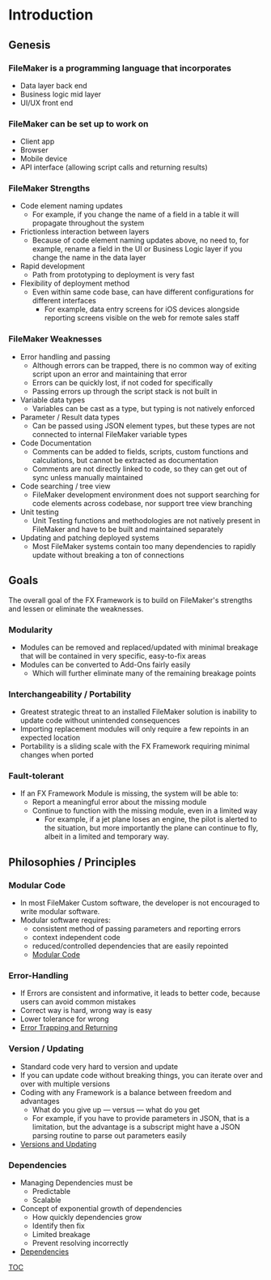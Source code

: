 # Introduction

## Genesis

### FileMaker is a programming language that incorporates
  - Data layer back end
  - Business logic mid layer
  - UI/UX front end
 
### FileMaker can be set up to work on
  - Client app
  - Browser
  - Mobile device
  - API interface (allowing script calls and returning results)

### FileMaker Strengths
- Code element naming updates
  - For example, if you change the name of a field in a table it will propagate throughout the system
- Frictionless interaction between layers
  - Because of code element naming updates above, no need to, for example, rename a field in the UI or Business Logic layer if you change the name in the data layer
- Rapid development
  - Path from prototyping to deployment is very fast
- Flexibility of deployment method
  - Even within same code base, can have different configurations for different interfaces
    - For example, data entry screens for iOS devices alongside reporting screens visible on the web for remote sales staff 

### FileMaker Weaknesses
- Error handling and passing
  - Although errors can be trapped, there is no common way of exiting script upon an error and maintaining that error
  - Errors can be quickly lost, if not coded for specifically
  - Passing errors up through the script stack is not built in
- Variable data types
  - Variables can be cast as a type, but typing is not natively enforced
- Parameter / Result data types
  - Can be passed using JSON element types, but these types are not connected to internal FileMaker variable types 
- Code Documentation
  - Comments can be added to fields, scripts, custom functions and calculations, but cannot be extracted as documentation
  - Comments are not directly linked to code, so they can get out of sync unless manually maintained
- Code searching / tree view
  - FileMaker development environment does not support searching for code elements across codebase, nor support tree view branching
- Unit testing 
  - Unit Testing functions and methodologies are not natively present in FileMaker and have to be built and maintained separately
- Updating and patching deployed systems
  - Most FileMaker systems contain too many dependencies to rapidly update without breaking a ton of connections


## Goals

The overall goal of the FX Framework is to build on FileMaker's strengths and lessen or eliminate the weaknesses.

### Modularity
  - Modules can be removed and replaced/updated with minimal breakage that will be contained in very specific, easy-to-fix areas
  - Modules can be converted to Add-Ons fairly easily
    - Which will further eliminate many of the remaining breakage points

### Interchangeability / Portability 
  - Greatest strategic threat to an installed FileMaker solution is inability to update code without unintended consequences
  - Importing replacement modules will only require a few repoints in an expected location
  - Portability is a sliding scale with the FX Framework requiring minimal changes when ported

### Fault-tolerant
  - If an FX Framework Module is missing, the system will be able to:
    - Report a meaningful error about the missing module
    - Continue to function with the missing module, even in a limited way 
      - For example, if a jet plane loses an engine, the pilot is alerted to the situation, but more importantly the plane can continue to fly, albeit in a limited and temporary way.


## Philosophies / Principles

### Modular Code
  - In most FileMaker Custom software, the developer is not encouraged to write modular software.
  - Modular software requires:
    - consistent method of passing parameters and reporting errors
    - context independent code
    - reduced/controlled dependencies that are easily repointed
     - [Modular Code](Modular_Code.md)

### Error-Handling
  - If Errors are consistent and informative, it leads to better code, because users can avoid common mistakes
  - Correct way is hard, wrong way is easy
  - Lower tolerance for wrong
  - [Error Trapping and Returning](Error_Trapping_Returning.md)

### Version / Updating
  - Standard code very hard to version and update
  - If you can update code without breaking things, you can iterate over and over with multiple versions
  - Coding with any Framework is a balance between freedom and advantages
    - What do you give up — versus — what do you get
    - For example, if you have to provide parameters in JSON, that is a limitation, but the advantage is a subscript might have a JSON parsing routine to parse out parameters easily
  - [Versions and Updating](Versions_Updating.md)

### Dependencies
  - Managing Dependencies must be
    - Predictable
    - Scalable
  - Concept of exponential growth of dependencies
    - How quickly dependencies grow
    - Identify then fix
    - Limited breakage
    - Prevent resolving incorrectly
  - [Dependencies](Dependencies.md)

[TOC](TOC.md)
